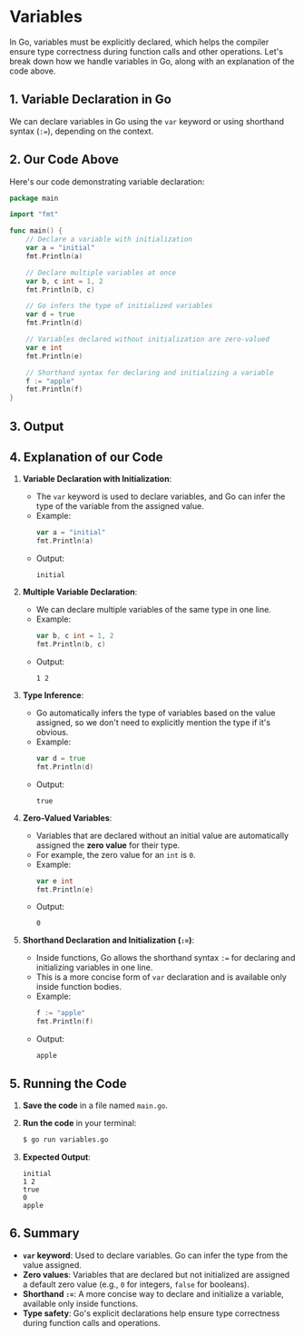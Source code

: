 # Variables

In Go, variables must be explicitly declared, which helps the compiler ensure type correctness during function calls and other operations. Let's break down how we handle variables in Go, along with an explanation of the code above.

## 1. **Variable Declaration in Go**

We can declare variables in Go using the `var` keyword or using shorthand syntax (`:=`), depending on the context.

## 2. **Our Code Above**

Here's our code demonstrating variable declaration:

```go
package main

import "fmt"

func main() {
    // Declare a variable with initialization
    var a = "initial"
    fmt.Println(a)

    // Declare multiple variables at once
    var b, c int = 1, 2
    fmt.Println(b, c)

    // Go infers the type of initialized variables
    var d = true
    fmt.Println(d)

    // Variables declared without initialization are zero-valued
    var e int
    fmt.Println(e)

    // Shorthand syntax for declaring and initializing a variable
    f := "apple"
    fmt.Println(f)
}
```

## 3. **Output**

## 4. **Explanation of our Code**

1. **Variable Declaration with Initialization**:

   - The `var` keyword is used to declare variables, and Go can infer the type of the variable from the assigned value.
   - Example:
     ```go
     var a = "initial"
     fmt.Println(a)
     ```
   - Output:
     ```
     initial
     ```

2. **Multiple Variable Declaration**:

   - We can declare multiple variables of the same type in one line.
   - Example:
     ```go
     var b, c int = 1, 2
     fmt.Println(b, c)
     ```
   - Output:
     ```
     1 2
     ```

3. **Type Inference**:

   - Go automatically infers the type of variables based on the value assigned, so we don't need to explicitly mention the type if it's obvious.
   - Example:
     ```go
     var d = true
     fmt.Println(d)
     ```
   - Output:
     ```
     true
     ```

4. **Zero-Valued Variables**:

   - Variables that are declared without an initial value are automatically assigned the **zero value** for their type.
   - For example, the zero value for an `int` is `0`.
   - Example:
     ```go
     var e int
     fmt.Println(e)
     ```
   - Output:
     ```
     0
     ```

5. **Shorthand Declaration and Initialization (`:=`)**:
   - Inside functions, Go allows the shorthand syntax `:=` for declaring and initializing variables in one line.
   - This is a more concise form of `var` declaration and is available only inside function bodies.
   - Example:
     ```go
     f := "apple"
     fmt.Println(f)
     ```
   - Output:
     ```
     apple
     ```

## 5. **Running the Code**

1. **Save the code** in a file named `main.go`.
2. **Run the code** in your terminal:

   ```bash
   $ go run variables.go
   ```

3. **Expected Output**:
   ```
   initial
   1 2
   true
   0
   apple
   ```

## 6. **Summary**

- **`var` keyword**: Used to declare variables. Go can infer the type from the value assigned.
- **Zero values**: Variables that are declared but not initialized are assigned a default zero value (e.g., `0` for integers, `false` for booleans).
- **Shorthand `:=`**: A more concise way to declare and initialize a variable, available only inside functions.
- **Type safety**: Go's explicit declarations help ensure type correctness during function calls and operations.
